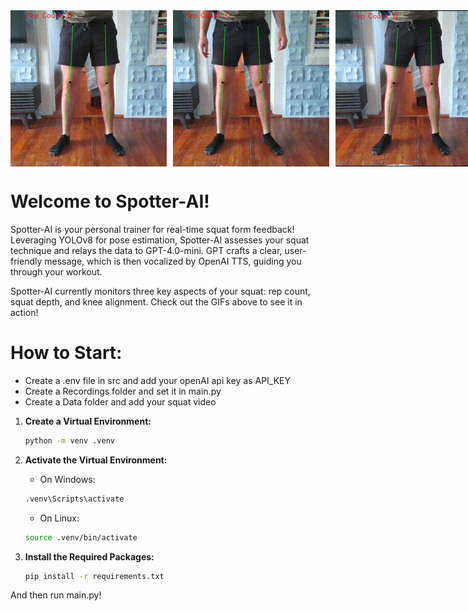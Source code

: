 <div style="display: flex; gap: 10px;">
  <img src="https://github.com/shumeraa/Spotter-AI/blob/main/gifs/normalSquat.gif" width="250" height="250"/>
  <img src="https://github.com/shumeraa/Spotter-AI/blob/main/gifs/shortSquat.gif" width="250" height="250"/>
  <img src="https://github.com/shumeraa/Spotter-AI/blob/main/gifs/collapseSquat.gif" width="250" height="250"/>
</div>



# Welcome to Spotter-AI!
Spotter-AI is your personal trainer for real-time squat form feedback! Leveraging YOLOv8 for pose estimation, Spotter-AI assesses your squat technique and relays the data to GPT-4.0-mini. GPT crafts a clear, user-friendly message, which is then vocalized by OpenAI TTS, guiding you through your workout.

Spotter-AI currently monitors three key aspects of your squat: rep count, squat depth, and knee alignment. Check out the GIFs above to see it in action!

# How to Start:
- Create a .env file in src and add your openAI api key as API_KEY
- Create a Recordings folder and set it in main.py
- Create a Data folder and add your squat video

1. **Create a Virtual Environment:**
   ```bash
   python -m venv .venv
   ```
2. **Activate the Virtual Environment:**
    - On Windows:
    ```bash
    .venv\Scripts\activate
    ```
    - On Linux:
    ```bash
    source .venv/bin/activate
    ```
3. **Install the Required Packages:**

    ```bash
    pip install -r requirements.txt
    ```


And then run main.py!

